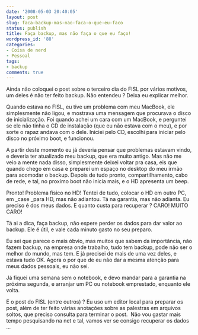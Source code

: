 ```yaml
---
date: '2008-05-03 20:40:05'
layout: post
slug: faca-backup-mas-nao-faca-o-que-eu-faco
status: publish
title: Faça backup, mas não faça o que eu faço!
wordpress_id: '88'
categories:
- Coisa de nerd
- Pessoal
tags:
- backup
comments: true
---
```


Ainda não coloquei o post sobre o terceiro dia do FISL por vários motivos, um deles é não ter feito backup. Não entendeu ? Deixa eu explicar melhor.

Quando estava no FISL, eu tive um problema com meu MacBook, ele simplesmente não ligou, e mostrava uma mensagem que procurava o disco de inicialização. Foi quando achei um cara com um MacBook, e perguntei se ele não tinha o CD de instalação (que eu não estava com o meu), e por sorte o rapaz andava com o dele. Iniciei pelo CD, escolhi para iniciar pelo disco no próximo boot, e funcionou.

A partir deste momento eu já deveria pensar que problemas estavam vindo, e deveria ter atualizado meu backup, que era muito antigo. Mas não me veio a mente nada disso, simplesmente deixei voltar pra casa, eis que quando chego em casa e preparei um espaço no desktop do meu irmão para acomodar o backup. Depois de tudo pronto, compartilhamento, cabo de rede, e tal, no proximo boot não inicia mais, e o HD apresenta um beep.

Pronto! Problema físico no HD! Tentei de tudo, colocar o HD em outro PC, em _case _para HD, mas não adiantou. Tá na garantia, mas não adianta. Eu preciso é dos meus dados. E quanto custa para recuperar ? CARO! MUITO CARO!

Tá ai a dica, faça backup, não espere perder os dados para dar valor ao backup. Ele é útil, e vale cada minuto gasto no seu preparo.

Eu sei que parece o mais óbvio, mas muitos que sabem da importância, não fazem backup, na empresa onde trabalho, tudo tem backup, pode não ser o melhor do mundo, mas tem. E já precisei de mais de uma vez deles, e estava tudo OK. Agora o por que de eu não dar a mesma atenção para meus dados pessoais, eu não sei.

Já fiquei uma semana sem o notebook, e devo mandar para a garantia na próxima segunda, e arranjar um PC ou notebook emprestado, enquanto ele volta.

E o post do FISL (entre outros) ? Eu uso um editor local para preparar os post, além de ter feito várias anotações sobre as palestras em arquivos soltos, que preciso consulta para terminar o post.  Não vou gastar mais tempo pesquisando na net e tal, vamos ver se consigo recuperar os dados ...
